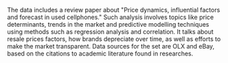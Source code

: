 The data includes a review paper about "Price dynamics, influential factors and forecast in used cellphones." Such analysis involves topics like price determinants, trends in the market and predictive modelling techniques using methods such as regression analysis and correlation. It talks about resale prices factors, how brands depreciate over time, as well as efforts to make the market transparent. Data sources for the set are OLX and eBay, based on the citations to academic literature found in researches. 
